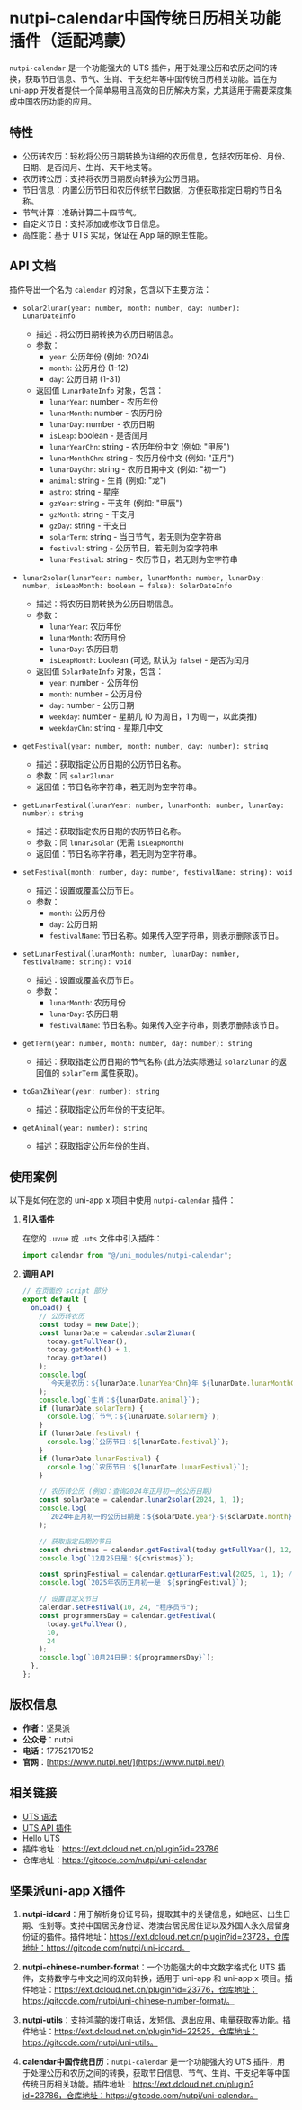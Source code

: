 # nutpi-calendar中国传统日历相关功能插件（适配鸿蒙）

`nutpi-calendar` 是一个功能强大的 UTS 插件，用于处理公历和农历之间的转换，获取节日信息、节气、生肖、干支纪年等中国传统日历相关功能。旨在为 uni-app 开发者提供一个简单易用且高效的日历解决方案，尤其适用于需要深度集成中国农历功能的应用。

## 特性

- 公历转农历：轻松将公历日期转换为详细的农历信息，包括农历年份、月份、日期、是否闰月、生肖、天干地支等。
- 农历转公历：支持将农历日期反向转换为公历日期。
- 节日信息：内置公历节日和农历传统节日数据，方便获取指定日期的节日名称。
- 节气计算：准确计算二十四节气。
- 自定义节日：支持添加或修改节日信息。
- 高性能：基于 UTS 实现，保证在 App 端的原生性能。

## API 文档

插件导出一个名为 `calendar` 的对象，包含以下主要方法：

- `solar2lunar(year: number, month: number, day: number): LunarDateInfo`

  - 描述：将公历日期转换为农历日期信息。
  - 参数：
    - `year`: 公历年份 (例如: 2024)
    - `month`: 公历月份 (1-12)
    - `day`: 公历日期 (1-31)
  - 返回值 `LunarDateInfo` 对象，包含：
    - `lunarYear`: number - 农历年份
    - `lunarMonth`: number - 农历月份
    - `lunarDay`: number - 农历日期
    - `isLeap`: boolean - 是否闰月
    - `lunarYearChn`: string - 农历年份中文 (例如: "甲辰")
    - `lunarMonthChn`: string - 农历月份中文 (例如: "正月")
    - `lunarDayChn`: string - 农历日期中文 (例如: "初一")
    - `animal`: string - 生肖 (例如: "龙")
    - `astro`: string - 星座
    - `gzYear`: string - 干支年 (例如: "甲辰")
    - `gzMonth`: string - 干支月
    - `gzDay`: string - 干支日
    - `solarTerm`: string - 当日节气，若无则为空字符串
    - `festival`: string - 公历节日，若无则为空字符串
    - `lunarFestival`: string - 农历节日，若无则为空字符串

- `lunar2solar(lunarYear: number, lunarMonth: number, lunarDay: number, isLeapMonth: boolean = false): SolarDateInfo`

  - 描述：将农历日期转换为公历日期信息。
  - 参数：
    - `lunarYear`: 农历年份
    - `lunarMonth`: 农历月份
    - `lunarDay`: 农历日期
    - `isLeapMonth`: boolean (可选, 默认为 `false`) - 是否为闰月
  - 返回值 `SolarDateInfo` 对象，包含：
    - `year`: number - 公历年份
    - `month`: number - 公历月份
    - `day`: number - 公历日期
    - `weekday`: number - 星期几 (0 为周日，1 为周一，以此类推)
    - `weekdayChn`: string - 星期几中文

- `getFestival(year: number, month: number, day: number): string`

  - 描述：获取指定公历日期的公历节日名称。
  - 参数：同 `solar2lunar`
  - 返回值：节日名称字符串，若无则为空字符串。

- `getLunarFestival(lunarYear: number, lunarMonth: number, lunarDay: number): string`

  - 描述：获取指定农历日期的农历节日名称。
  - 参数：同 `lunar2solar` (无需 `isLeapMonth`)
  - 返回值：节日名称字符串，若无则为空字符串。

- `setFestival(month: number, day: number, festivalName: string): void`

  - 描述：设置或覆盖公历节日。
  - 参数：
    - `month`: 公历月份
    - `day`: 公历日期
    - `festivalName`: 节日名称。如果传入空字符串，则表示删除该节日。

- `setLunarFestival(lunarMonth: number, lunarDay: number, festivalName: string): void`

  - 描述：设置或覆盖农历节日。
  - 参数：
    - `lunarMonth`: 农历月份
    - `lunarDay`: 农历日期
    - `festivalName`: 节日名称。如果传入空字符串，则表示删除该节日。

- `getTerm(year: number, month: number, day: number): string`

  - 描述：获取指定公历日期的节气名称 (此方法实际通过 `solar2lunar` 的返回值的 `solarTerm` 属性获取)。

- `toGanZhiYear(year: number): string`

  - 描述：获取指定公历年份的干支纪年。

- `getAnimal(year: number): string`
  - 描述：获取指定公历年份的生肖。

## 使用案例

以下是如何在您的 uni-app x 项目中使用 `nutpi-calendar` 插件：

1.  **引入插件**

    在您的 `.uvue` 或 `.uts` 文件中引入插件：

    ```typescript
    import calendar from "@/uni_modules/nutpi-calendar";
    ```

2.  **调用 API**

    ```typescript
    // 在页面的 script 部分
    export default {
      onLoad() {
        // 公历转农历
        const today = new Date();
        const lunarDate = calendar.solar2lunar(
          today.getFullYear(),
          today.getMonth() + 1,
          today.getDate()
        );
        console.log(
          `今天是农历：${lunarDate.lunarYearChn}年 ${lunarDate.lunarMonthChn}${lunarDate.lunarDayChn}`
        );
        console.log(`生肖：${lunarDate.animal}`);
        if (lunarDate.solarTerm) {
          console.log(`节气：${lunarDate.solarTerm}`);
        }
        if (lunarDate.festival) {
          console.log(`公历节日：${lunarDate.festival}`);
        }
        if (lunarDate.lunarFestival) {
          console.log(`农历节日：${lunarDate.lunarFestival}`);
        }
    
        // 农历转公历 (例如：查询2024年正月初一的公历日期)
        const solarDate = calendar.lunar2solar(2024, 1, 1);
        console.log(
          `2024年正月初一的公历日期是：${solarDate.year}-${solarDate.month}-${solarDate.day}`
        );
    
        // 获取指定日期的节日
        const christmas = calendar.getFestival(today.getFullYear(), 12, 25);
        console.log(`12月25日是：${christmas}`);
    
        const springFestival = calendar.getLunarFestival(2025, 1, 1); // 查询2025年春节
        console.log(`2025年农历正月初一是：${springFestival}`);
    
        // 设置自定义节日
        calendar.setFestival(10, 24, "程序员节");
        const programmersDay = calendar.getFestival(
          today.getFullYear(),
          10,
          24
        );
        console.log(`10月24日是：${programmersDay}`);
      },
    };
    ```

## 版权信息

- **作者**：坚果派 
- **公众号**：nutpi
- **电话**：17752170152
- **官网**：[https://www.nutpi.net/](https://www.nutpi.net/) 

## 相关链接

- [UTS 语法](https://uniapp.dcloud.net.cn/tutorial/syntax-uts.html)
- [UTS API 插件](https://uniapp.dcloud.net.cn/plugin/uts-plugin.html)
- [Hello UTS](https://gitcode.net/dcloud/hello-uts)
- 插件地址：https://ext.dcloud.net.cn/plugin?id=23786
- 仓库地址：https://gitcode.com/nutpi/uni-calendar



## 坚果派uni-app X插件


1. **nutpi-idcard**：用于解析身份证号码，提取其中的关键信息，如地区、出生日期、性别等。支持中国居民身份证、港澳台居民居住证以及外国人永久居留身份证的插件。插件地址：https://ext.dcloud.net.cn/plugin?id=23728，仓库地址：https://gitcode.com/nutpi/uni-idcard。

2. **nutpi-chinese-number-format**：一个功能强大的中文数字格式化 UTS 插件，支持数字与中文之间的双向转换，适用于 uni-app 和 uni-app x 项目。插件地址：https://ext.dcloud.net.cn/plugin?id=23776，仓库地址：https://gitcode.com/nutpi/uni-chinese-number-format/。

3. **nutpi-utils**：支持鸿蒙的拨打电话，发短信、退出应用、电量获取等功能。插件地址：https://ext.dcloud.net.cn/plugin?id=22525，仓库地址：https://gitcode.com/nutpi/uni-utils。

4. **calendar中国传统日历**：`nutpi-calendar` 是一个功能强大的 UTS 插件，用于处理公历和农历之间的转换，获取节日信息、节气、生肖、干支纪年等中国传统日历相关功能。插件地址：https://ext.dcloud.net.cn/plugin?id=23786，仓库地址：https://gitcode.com/nutpi/uni-calendar。